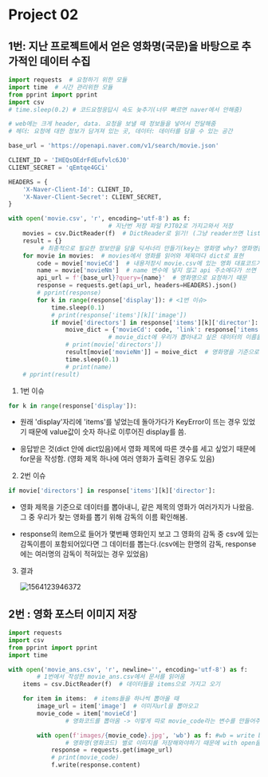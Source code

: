 # Project 02

## 1번: 지난 프로젝트에서 얻은 영화명(국문)을 바탕으로 추가적인 데이터 수집

```python
import requests  # 요청하기 위한 모듈
import time  # 시간 관리위한 모듈
from pprint import pprint
import csv
# time.sleep(0.2) # 코드요청응답시 속도 늦추기(너무 빠르면 naver에서 안해줌)

# web에는 크게 header, data. 요청을 보낼 때 정보들을 넣어서 전달해줌
# 헤더: 요청에 대한 정보가 담겨져 있는 곳, 데이터: 데이터를 담을 수 있는 공간

base_url = 'https://openapi.naver.com/v1/search/movie.json'

CLIENT_ID = 'IHEQsOEdrFdEufvlc6J0'
CLIENT_SECRET = 'qEmtqe4GCi'

HEADERS = {
    'X-Naver-Client-Id': CLIENT_ID,
    'X-Naver-Client-Secret': CLIENT_SECRET,
}

with open('movie.csv', 'r', encoding='utf-8') as f:
 		   					# 지난번 저장 파일 PJT02로 가지고와서 저장
    movies = csv.DictReader(f)  # DictReader로 읽기! (그냥 reader쓰면 list로 받음)
    result = {}  
    	 # 최종적으로 필요한 정보만을 담을 딕셔너리 만들기(key는 영화명 why? 영화명을 통해 요청하기 때문!)
    for movie in movies:  # movies에서 영화를 읽어와 제목마다 dict로 표현
        code = movie['movieCd']  # 내용저장시 movie.csv에 있는 영화 대표코드가 필요하기 때문
        name = movie['movieNm']  # name 변수에 넣지 않고 api 주소에다가 쓰면 안됨! why? f-string내에서는 ''를 사용할 수 없음
        api_url = f'{base_url}?query={name}'  # 영화명으로 요청하기 때문
        response = requests.get(api_url, headers=HEADERS).json()
        # pprint(response)
        for k in range(response['display']): # <1번 이슈>
            time.sleep(0.1)
            # print(response['items'][k]['image'])
            if movie['directors'] in response['items'][k]['director']: # <2번 이슈>
                moive_dict = {'movieCd': code, 'link': response['items'][k]['link'], 'image': response['items'][k]['image'], 'userRating': response['items'][k]['userRating']}  
                			# movie_dict에 우리가 뽑아내고 싶은 데이터의 이름을 제시한다(이름: 데이터)
                # print(movie['directors'])
                result[movie['movieNm']] = moive_dict  # 영화명을 기준으로 딕셔너리를 만든다.
                time.sleep(0.1)
                # print(name)
    # pprint(result)
```

1. 1번 이슈

```python
for k in range(response['display']):
```

- 원래 'display'자리에 'items'를 넣었는데 돌아가다가 KeyError이 뜨는 경우 있었기 때문에 value값이 숫자 하나로 이루어진 display를 씀.

- 응답받은 것(dict 안에 dict있음)에서 영화 제목에 따른 갯수를 세고 싶었기 때문에 for문을 작성함. (영화 제목 하나에 여러 영화가 출력된 경우도 있음)



2. 2번 이슈

```python
if movie['directors'] in response['items'][k]['director']:
```

- 영화 제목을 기준으로 데이터를 뽑아내니, 같은 제목의 영화가 여러가지가 나왔음. 그 중 우리가 찾는 영화를 뽑기 위해 감독의 이름 확인해봄.

- response의 item으로 들어가 몇번째 영화인지 보고 그 영화의 감독 중 csv에 있는 감독이름이 포함되어있다면 그 데이터를 뽑는다.(csv에는 한명의 감독, response에는 여러명의 감독이 적혀있는 경우 있었음)

  

3. 결과

   ![1564123946372](C:\Users\student\AppData\Roaming\Typora\typora-user-images\1564123946372.png)
   



## 2번 : 영화 포스터 이미지 저장

```python
import requests
import csv
from pprint import pprint
import time

with open('movie_ans.csv', 'r', newline='', encoding='utf-8') as f:
		# 1번에서 작성한 movie_ans.csv에서 문서를 읽어옴 
    items = csv.DictReader(f)  # 데이터들을 items으로 가지고 오기

    for item in items:  # items들을 하나씩 뽑아올 때
        image_url = item['image']  # 이미지url을 뽑아오고
        movie_code = item['movieCd']  
        		# 영화코드를 뽑아옴 -> 이렇게 따로 movie_code라는 변수를 만들어주는 이유는 f-string안에서는 item['movieCd']('')를 사용하지 못하기 때문

        with open(f'images/{movie_code}.jpg', 'wb') as f: #wb = write binary
            	# 영화명(영화코드) 별로 이미지를 저장해와야하기 때문에 with open을 for문 안에다 사용해 이미지를 불러온다.
            response = requests.get(image_url)
            # print(movie_code)
            f.write(response.content)
```

